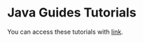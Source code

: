 # Java Guides Tutorials

You can access these tutorials with [link](http://www.youtube.com/watch?v=_thI-4AF7M8&t=27573s).
